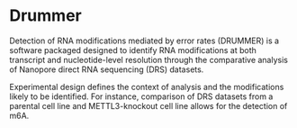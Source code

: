 # Drummer
Detection of RNA modifications mediated by error rates (DRUMMER) is a software packaged designed to identify RNA modifications at both transcript and nucleotide-level resolution through the comparative analysis of Nanopore direct RNA sequencing (DRS) datasets. 

Experimental design defines the context of analysis and the modifications likely to be identified. For instance, comparison of DRS datasets from a parental cell line and METTL3-knockout cell line allows for the detection of m6A.

